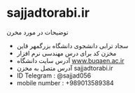 ﻿# sajjadtorabi.ir 
 توضیحات در مورد مخرن 
* سجاد ترابی دانشجوی دانشگاه بزرگمهر قاین 
* مخزن کد برای درس مهندسی نرم افزار 
* آدرس سایت دانشگاه www.buqaen.ac.ir
* آدرس متصل به مخزن sajjadtorabi.ir
* ID Telegram : @sajjad056
* mobile number : +989013589384
 
